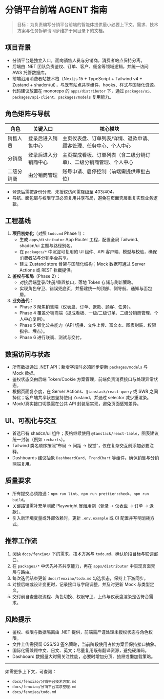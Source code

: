 # 分销平台前端 AGENT 指南

> 目标：为负责编写分销平台前端的智能体提供最小必要上下文。需求、技术方案与任务拆解请同步维护于同目录下的文档。

## 项目背景

- 分销平台是独立入口，面向销售人员与分销商，消费者站点保持分离。
- 后端由 .NET 团队负责鉴权、订单、客户、佣金等领域逻辑，并统一访问 AWS 托管数据库。
- 前端沿用消费者站技术栈（Next.js 15 + TypeScript + Tailwind v4 + Zustand + shadcn/ui），与既有站点共享组件、hooks、样式与国际化资源。
- 代码建议放置在 monorepo 的 `apps/distributor` 下，通过 `packages/ui`、`packages/api-client`、`packages/models` 复用能力。

## 角色矩阵与导航

| 角色       | 关键入口 | 核心模块 |
| ---------- | -------- | -------- |
| 销售人员   | 登录后进入销售中心 | 主页仪表盘、订单列表/详情、退款申请、顾客管理、任务中心、个人中心 |
| 分销商     | 登录后进入分销商中心 | 主页提成看板、订单列表（含二级分销订单）、二级分销商管理、个人中心 |
| 二级分销商 | 由分销商管理 | 账号申请、启停控制（前端需提供审批占位） |

- 登录后需按身份分流，未授权访问需降级至 403/404。
- 导航、面包屑与权限守卫必须复用共享布局，避免在页面壳层重复实现业务逻辑。

## 工程基线

1. **项目初始化**（对照 `todo.md` Phase 1）：
   - 生成 `apps/distributor` App Router 工程，配置全局 Tailwind、shadcn/ui 主题与路径别名。
   - 在 `packages/*` 中沉淀可复用的 UI 组件、API 客户端、模型与校验，确保消费者站与分销平台共享。
   - 建立 Zustand store 骨架与国际化结构；Mock 数据可通过 Server Actions 或 REST 拦截提供。
2. **鉴权与布局**（Phase 2）：
   - 对接后端登录/注册/重置接口，落地 Token 存储与刷新策略。
   - 实现角色守卫、错误兜底页，并搭建统一的顶部、侧导航、通知与面包屑。
3. **业务迭代**：
   - Phase 3 聚焦销售端（仪表盘、订单、退款、顾客、任务）。
   - Phase 4 覆盖分销商端（提成看板、一级/二级订单、二级分销商管理、个人中心复用）。
   - Phase 5 强化公共能力（API 切换、文件上传、富文本、图表封装、权限指令、埋点）。
   - Phase 6 进行联调、测试与交付。

## 数据访问与状态

- 所有数据通过 .NET API；新增字段时必须同步更新 `packages/models` 与 Mock 数据。
- 鉴权状态交由后端 Token/Cookie 方案管理，前端负责消费接口与处理异常状态。
- 根据页面复杂度，在 Server Actions、`@tanstack/react-query` 或 SWR 之间择优；客户端共享状态坚持使用 Zustand，并通过 selector 减少重渲染。
- Mock/真实接口切换需在公共 API 封装层实现，避免页面感知差异。

## UI、可视化与交互

- 首选已有 shadcn/ui 组件；表格继续使用 `@tanstack/react-table`，图表建议统一封装（例如 `recharts`）。
- Tailwind 类名顺序按照“布局 → 间距 → 视觉”，仅在复杂交互前添加必要注释。
- Dashboards 建议抽象 `DashboardCard`、`TrendChart` 等组件，确保销售与分销两端复用。

## 质量要求

- 所有提交必须跑通：`npm run lint`、`npm run prettier:check`、`npm run build`。
- 关键路径需补充单测或 Playwright 冒烟用例（登录 → 仪表盘 → 订单 → 退款）。
- 引入新环境变量或外部依赖时，更新 `.env.example` 或 CI 配置并写明消耗方式。

## 推荐工作流

1. 阅读 `docs/fenxiao/` 下的需求、技术方案与 `todo.md`，确认阶段目标与联调窗口。
2. 在 `packages/*` 中优先补齐共享能力，再在 `apps/distributor` 中实现页面壳层与路由。
3. 每次迭代结束更新 `docs/fenxiao/todo.md` 勾选状态，保持上下游同步。
4. 对接后端或设计变更时，记录接口与字段调整，并及时更新 Mock 与类型定义。
5. 交付前自查鉴权流程、角色切换、权限守卫、上传与仪表盘渲染是否符合需求。

## 风险提示

- 鉴权、权限与数据隔离由 .NET 提供，前端需严谨处理未授权状态与角色权限。
- 文件上传需预留 OSS/S3 签名策略，当前阶段使用占位方案但保持接口抽象。
- 国际化需兼顾中文、日文、英文；尽量复用既有翻译资源，避免硬编码。
- Dashboard 数据量大时需关注性能，必要时增加分页、抽屉或懒加载策略。

---

如需更多上下文，可查阅：
- `docs/fenxiao/分销平台技术方案.md`
- `docs/fenxiao/分销平台需求整理.md`
- `docs/fenxiao/todo.md`
